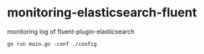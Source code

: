 monitoring-elasticsearch-fluent
===============================

monitoring log of fluent-plugin-elasticsearch

    go run main.go -conf ./config